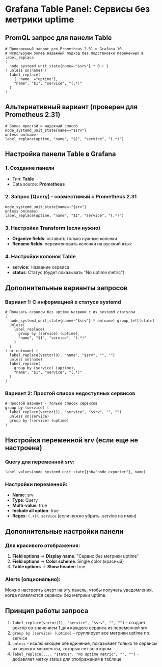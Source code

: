 # Grafana Table Panel: Сервисы без метрики uptime

## PromQL запрос для панели Table

```promql
# Проверенный запрос для Prometheus 2.31 и Grafana 10
# Используем более надежный подход без подстановки переменных в label_replace
(
  node_systemd_unit_state{name=~"$srv"} * 0 + 1
) unless on(name) (
  label_replace(
    {__name__="uptime"}, 
    "name", "$1", "service", "(.*)"
  )
)
```

## Альтернативный вариант (проверен для Prometheus 2.31)

```promql
# Более простой и надежный способ
node_systemd_unit_state{name=~"$srv"} 
unless on(name) 
label_replace(uptime, "name", "$1", "service", "(.*)")
```

## Настройка панели Table в Grafana

### 1. Создание панели
- Тип: **Table**
- Data source: **Prometheus**

### 2. Запрос (Query) - совместимый с Prometheus 2.31
```promql
node_systemd_unit_state{name=~"$srv"} 
unless on(name) 
label_replace(uptime, "name", "$1", "service", "(.*)")
```

### 3. Настройки Transform (если нужно)
- **Organize fields**: оставить только нужные колонки
- **Rename fields**: переименовать колонки на русский язык

### 4. Настройки колонок Table
- **service**: Название сервиса
- **status**: Статус (будет показывать "No uptime metric")

## Дополнительные варианты запросов

### Вариант 1: С информацией о статусе systemd
```promql
# Показать сервисы без uptime метрики с их systemd статусом
(
  node_systemd_unit_state{name=~"$srv"} * on(name) group_left(state)
  unless(
    label_replace(
      group by (service) (uptime), 
      "name", "$1", "service", "(.*)"
    )
  )
) or on(name) (
  label_replace(vector(0), "name", "$srv", "", "") 
  unless on(name) 
  label_replace(
    group by (service) (uptime), 
    "name", "$1", "service", "(.*)"
  )
)
```

### Вариант 2: Простой список недоступных сервисов
```promql
# Простой вариант - только список сервисов
group by (service) (
  label_replace(vector(1), "service", "$srv", "", "") 
  unless on(service) 
  group by (service) (uptime)
)
```

## Настройка переменной srv (если еще не настроена)

### Query для переменной srv:
```promql
label_values(node_systemd_unit_state{job="node_exporter"}, name)
```

### Настройки переменной:
- **Name**: srv
- **Type**: Query
- **Multi-value**: true
- **Include all option**: true
- **Regex**: `(.+)\.service` (если нужно убрать .service из имен)

## Дополнительные настройки панели

### Для красивого отображения:
1. **Field options** → **Display name**: "Сервис без метрики uptime"
2. **Field options** → **Color scheme**: Single color (красный)
3. **Table options** → **Show header**: true

### Alerts (опционально):
Можно настроить алерт на эту панель, чтобы получать уведомления, когда появляются сервисы без метрики uptime.

## Принцип работы запроса

1. `label_replace(vector(1), "service", "$srv", "", "")` - создает вектор со значением 1 для каждого сервиса из переменной srv
2. `group by (service) (uptime)` - группирует все метрики uptime по service
3. `unless` - исключающее объединение, показывает только те сервисы из первого множества, которых нет во втором
4. `label_replace(..., "status", "No uptime metric", "", "")` - добавляет метку status для отображения в таблице